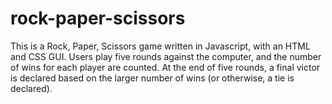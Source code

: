 # rock-paper-scissors
This is a Rock, Paper, Scissors game written in Javascript, with an 
HTML and CSS GUI. Users play five rounds against the computer, and the 
number of wins for each player are counted. At the end of five rounds,
a final victor is declared based on the larger number of wins (or 
otherwise, a tie is declared).

